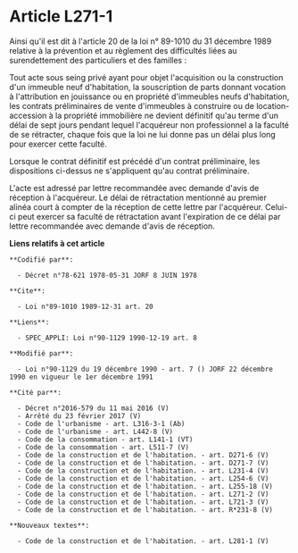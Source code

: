 # Article L271-1

Ainsi qu'il est dit à l'article 20 de la loi n° 89-1010 du 31 décembre 1989 relative à la prévention et au règlement des
difficultés liées au surendettement des particuliers et des familles :

Tout acte sous seing privé ayant pour objet l'acquisition ou la construction d'un immeuble neuf d'habitation, la souscription
de parts donnant vocation à l'attribution en jouissance ou en propriété d'immeubles neufs d'habitation, les contrats
préliminaires de vente d'immeubles à construire ou de location-accession à la propriété immobilière ne devient définitif
qu'au terme d'un délai de sept jours pendant lequel l'acquéreur non professionnel a la faculté de se rétracter, chaque fois
que la loi ne lui donne pas un délai plus long pour exercer cette faculté.

Lorsque le contrat définitif est précédé d'un contrat préliminaire, les dispositions ci-dessus ne s'appliquent qu'au contrat
préliminaire.

L'acte est adressé par lettre recommandée avec demande d'avis de réception à l'acquéreur. Le délai de rétractation mentionné
au premier alinéa court à compter de la réception de cette lettre par l'acquéreur. Celui-ci peut exercer sa faculté de
rétractation avant l'expiration de ce délai par lettre recommandée avec demande d'avis de réception.

**Liens relatifs à cet article**

	**Codifié par**:

	  - Décret n°78-621 1978-05-31 JORF 8 JUIN 1978

	**Cite**:

	  - Loi n°89-1010 1989-12-31 art. 20

	**Liens**:

	  - SPEC_APPLI: Loi n°90-1129 1990-12-19 art. 8

	**Modifié par**:

	  - Loi n°90-1129 du 19 décembre 1990 - art. 7 () JORF 22 décembre 1990 en vigueur le 1er décembre 1991

	**Cité par**:

	  - Décret n°2016-579 du 11 mai 2016 (V)
	  - Arrêté du 23 février 2017 (V)
	  - Code de l'urbanisme - art. L316-3-1 (Ab)
	  - Code de l'urbanisme - art. L442-8 (V)
	  - Code de la consommation - art. L141-1 (VT)
	  - Code de la consommation - art. L511-7 (V)
	  - Code de la construction et de l'habitation. - art. D271-6 (V)
	  - Code de la construction et de l'habitation. - art. D271-7 (V)
	  - Code de la construction et de l'habitation. - art. L231-4 (V)
	  - Code de la construction et de l'habitation. - art. L254-6 (V)
	  - Code de la construction et de l'habitation. - art. L255-18 (V)
	  - Code de la construction et de l'habitation. - art. L271-2 (V)
	  - Code de la construction et de l'habitation. - art. L721-3 (V)
	  - Code de la construction et de l'habitation. - art. R*231-8 (V)

	**Nouveaux textes**:

	  - Code de la construction et de l'habitation. - art. L281-1 (V)
